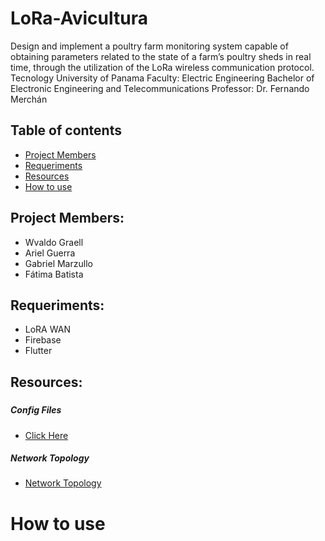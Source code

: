 # LoRa-Avicultura

Design and implement a poultry farm monitoring system capable of obtaining parameters related to the state of a farm’s poultry sheds in real time, through the utilization of the LoRa wireless communication protocol.
Tecnology University of Panama
Faculty: Electric Engineering
Bachelor of Electronic Engineering and Telecommunications
Professor: Dr. Fernando Merchán
## Table of contents
* [Project Members](#project-members)
* [Requeriments](#requeriments)
* [Resources](#resources)
* [How to use](#how-to-use)
## Project Members:
* Wvaldo Graell
* Ariel Guerra
* Gabriel Marzullo
* Fátima Batista
## Requeriments:
* LoRA WAN
* Firebase
* Flutter 
## Resources:
##### 
##### Config Files
* [Click Here](./configs)
##### Network Topology
* [Network Topology](./images/network-topology.png)
# How to use

